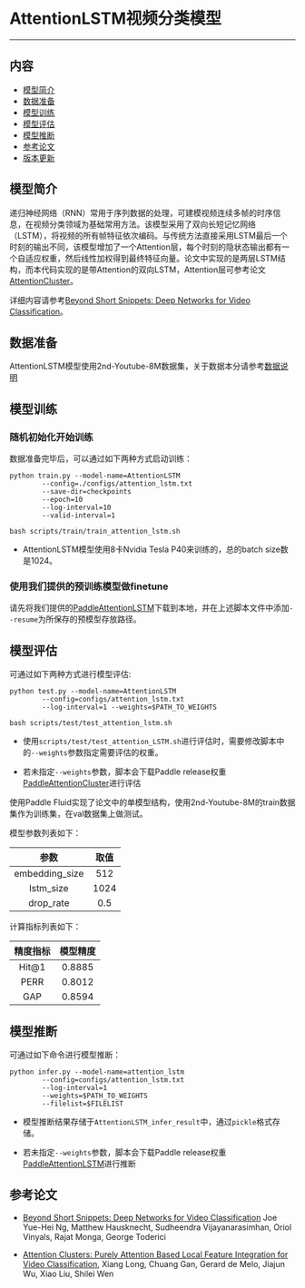 # AttentionLSTM视频分类模型

---
## 内容

- [模型简介](#简介)
- [数据准备](#数据准备)
- [模型训练](#模型训练)
- [模型评估](#模型评估)
- [模型推断](#模型推断)
- [参考论文](#参考论文)
- [版本更新](#版本更新)

## 模型简介

递归神经网络（RNN）常用于序列数据的处理，可建模视频连续多帧的时序信息，在视频分类领域为基础常用方法。该模型采用了双向长短记忆网络（LSTM），将视频的所有帧特征依次编码。与传统方法直接采用LSTM最后一个时刻的输出不同，该模型增加了一个Attention层，每个时刻的隐状态输出都有一个自适应权重，然后线性加权得到最终特征向量。论文中实现的是两层LSTM结构，而本代码实现的是带Attention的双向LSTM，Attention层可参考论文[AttentionCluster](https://arxiv.org/abs/1711.09550)。

详细内容请参考[Beyond Short Snippets: Deep Networks for Video Classification](https://arxiv.org/abs/1503.08909)。

## 数据准备

AttentionLSTM模型使用2nd-Youtube-8M数据集，关于数据本分请参考[数据说明](../../dataset/README.md)

## 模型训练

### 随机初始化开始训练

数据准备完毕后，可以通过如下两种方式启动训练：

    python train.py --model-name=AttentionLSTM
            --config=./configs/attention_lstm.txt
            --save-dir=checkpoints 
            --epoch=10 
            --log-interval=10 
            --valid-interval=1

    bash scripts/train/train_attention_lstm.sh

- AttentionLSTM模型使用8卡Nvidia Tesla P40来训练的，总的batch size数是1024。

### 使用我们提供的预训练模型做finetune
请先将我们提供的[PaddleAttentionLSTM](https://paddlemodels.bj.bcebos.com/video_classification/attention_lstm_youtube8m.tar.gz)下载到本地，并在上述脚本文件中添加`--resume`为所保存的预模型存放路径。

## 模型评估
可通过如下两种方式进行模型评估:

    python test.py --model-name=AttentionLSTM
            --config=configs/attention_lstm.txt
            --log-interval=1 --weights=$PATH_TO_WEIGHTS

    bash scripts/test/test_attention_lstm.sh

- 使用`scripts/test/test_attention_LSTM.sh`进行评估时，需要修改脚本中的`--weights`参数指定需要评估的权重。

- 若未指定`--weights`参数，脚本会下载Paddle release权重[PaddleAttentionCluster](https://paddlemodels.bj.bcebos.com/video_classification/attention_lstm_youtube8m.tar.gz)进行评估


使用Paddle Fluid实现了论文中的单模型结构，使用2nd-Youtube-8M的train数据集作为训练集，在val数据集上做测试。

模型参数列表如下：

| 参数 | 取值 |
| :---------: | :----: |
| embedding\_size | 512 |
| lstm\_size | 1024 |
| drop\_rate | 0.5 |


计算指标列表如下：

| 精度指标 | 模型精度 |
| :---------: | :----: |
| Hit@1 | 0.8885 |
| PERR | 0.8012 |
| GAP | 0.8594 |


## 模型推断

可通过如下命令进行模型推断：

    python infer.py --model-name=attention_lstm
            --config=configs/attention_lstm.txt
            --log-interval=1 
            --weights=$PATH_TO_WEIGHTS 
            --filelist=$FILELIST

- 模型推断结果存储于`AttentionLSTM_infer_result`中，通过`pickle`格式存储。

- 若未指定`--weights`参数，脚本会下载Paddle release权重[PaddleAttentionLSTM](https://paddlemodels.bj.bcebos.com/video_classification/attention_lstm_youtube8m.tar.gz)进行推断

## 参考论文

- [Beyond Short Snippets: Deep Networks for Video Classification](https://arxiv.org/abs/1503.08909) Joe Yue-Hei Ng, Matthew Hausknecht, Sudheendra Vijayanarasimhan, Oriol Vinyals, Rajat Monga, George Toderici

- [Attention Clusters: Purely Attention Based Local Feature Integration for Video Classification](https://arxiv.org/abs/1711.09550), Xiang Long, Chuang Gan, Gerard de Melo, Jiajun Wu, Xiao Liu, Shilei Wen

